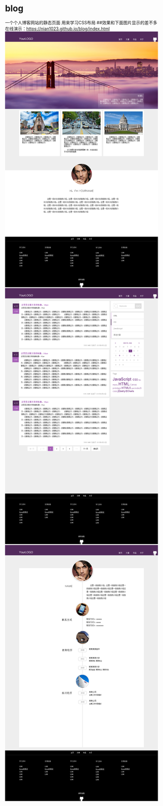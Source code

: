 # blog
一个个人博客网站的静态页面
用来学习CSS布局
##效果和下面图片显示的差不多
在线演示：https://nian1023.github.io/blog/index.html
![image](img/task0001_1.png)
![image](img/task0001_2.png)
![image](img/task0001_4.png)

